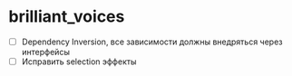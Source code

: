# brilliant_voices

- [ ] Dependency Inversion, все зависимости должны внедряться через интерфейсы
- [ ] Исправить selection эффекты